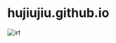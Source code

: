 # hujiujiu.github.io
![irt](https://user-images.githubusercontent.com/62174656/205115217-6a1cb0e1-3f4f-431b-9296-b2aa775e6277.jpg)
